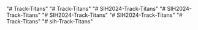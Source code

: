 "# Track-Titans" 
"# Track-Titans" 
"# SIH2024-Track-Titans" 
"# SIH2024-Track-Titans" 
"# SIH2024-Track-Titans" 
"# SIH2024-Track-Titans" 
"# Track-Titans" 
"# sih-Track-Titans" 
